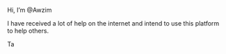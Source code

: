 Hi, I’m @Awzim

I have received a lot of help on the internet and intend to use this platform to help others.

Ta
